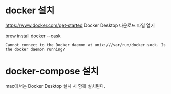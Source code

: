 # docker 설치
https://www.docker.com/get-started
Docker Desktop 다운로드
파일 열기

brew install docker --cask


```
Cannot connect to the Docker daemon at unix:///var/run/docker.sock. Is the docker daemon running?
```

# docker-compose 설치
mac에서는 Docker Desktop 설치 시 함께 설치된다.
